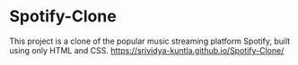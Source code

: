 # Spotify-Clone
This project is a clone of the popular music streaming platform Spotify, built using only HTML and CSS.
https://srividya-kuntla.github.io/Spotify-Clone/
